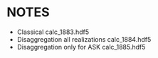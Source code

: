 # NOTES

- Classical calc_1883.hdf5
- Disaggregation all realizations calc_1884.hdf5
- Disaggregation only for ASK calc_1885.hdf5
